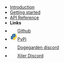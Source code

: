 - [Introduction](intro)
- [Getting started](quickstart)
- [API Reference](api)
- **Links**
- [![Github](assets/img/github.png)Github](https://github.com/Arthurdw/dogehouse.py)
- [![PyPi](assets/img/pypi.png)PyPi](https://pypi.org/project/dogehouse/)
- [![Dogegarden discord](assets/img/discord.png)Dogegarden discord](https://discord.gg/S5yJECfc8d)
- [![Xiler Discord](assets/img/discord.png)Xiler Discord](https://dc.xiler.net)

